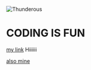 ![Thunderous](https://th.bing.com/th/id/OIP.uyaBR1YDbt7UkqVEz1ackwHaE8?pid=ImgDet&rs=1)
# CODING IS FUN

[my link](https://www.homedepot.com/)
Hiiiiii


[also mine](https://theforum.ticketsoffice.org/)